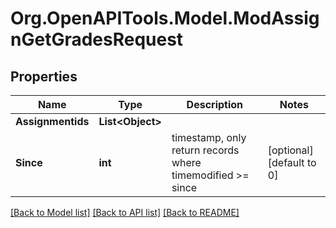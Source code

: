 # Org.OpenAPITools.Model.ModAssignGetGradesRequest

## Properties

Name | Type | Description | Notes
------------ | ------------- | ------------- | -------------
**Assignmentids** | **List&lt;Object&gt;** |  | 
**Since** | **int** | timestamp, only return records where timemodified &gt;&#x3D; since | [optional] [default to 0]

[[Back to Model list]](../README.md#documentation-for-models) [[Back to API list]](../README.md#documentation-for-api-endpoints) [[Back to README]](../README.md)

